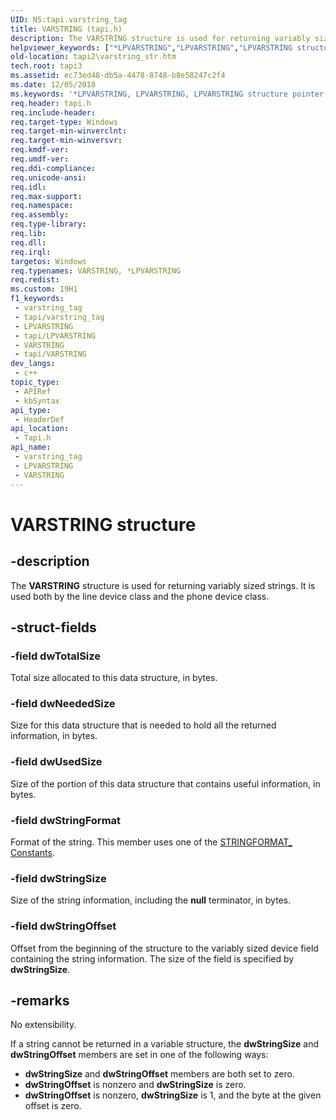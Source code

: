 ```yaml
---
UID: NS:tapi.varstring_tag
title: VARSTRING (tapi.h)
description: The VARSTRING structure is used for returning variably sized strings. It is used both by the line device class and the phone device class.
helpviewer_keywords: ["*LPVARSTRING","LPVARSTRING","LPVARSTRING structure pointer [TAPI 2.2]","VARSTRING","VARSTRING structure [TAPI 2.2]","_tapi2_varstring_str","tapi/LPVARSTRING","tapi/VARSTRING","tapi2.varstring_str"]
old-location: tapi2\varstring_str.htm
tech.root: tapi3
ms.assetid: ec73ed48-db5a-4478-8748-b8e58247c2f4
ms.date: 12/05/2018
ms.keywords: '*LPVARSTRING, LPVARSTRING, LPVARSTRING structure pointer [TAPI 2.2], VARSTRING, VARSTRING structure [TAPI 2.2], _tapi2_varstring_str, tapi/LPVARSTRING, tapi/VARSTRING, tapi2.varstring_str'
req.header: tapi.h
req.include-header: 
req.target-type: Windows
req.target-min-winverclnt: 
req.target-min-winversvr: 
req.kmdf-ver: 
req.umdf-ver: 
req.ddi-compliance: 
req.unicode-ansi: 
req.idl: 
req.max-support: 
req.namespace: 
req.assembly: 
req.type-library: 
req.lib: 
req.dll: 
req.irql: 
targetos: Windows
req.typenames: VARSTRING, *LPVARSTRING
req.redist: 
ms.custom: 19H1
f1_keywords:
 - varstring_tag
 - tapi/varstring_tag
 - LPVARSTRING
 - tapi/LPVARSTRING
 - VARSTRING
 - tapi/VARSTRING
dev_langs:
 - c++
topic_type:
 - APIRef
 - kbSyntax
api_type:
 - HeaderDef
api_location:
 - Tapi.h
api_name:
 - varstring_tag
 - LPVARSTRING
 - VARSTRING
---
```


# VARSTRING structure


## -description

The 
<b>VARSTRING</b> structure is used for returning variably sized strings. It is used both by the line device class and the phone device class.

## -struct-fields

### -field dwTotalSize

Total size allocated to this data structure, in bytes.

### -field dwNeededSize

Size for this data structure that is needed to hold all the returned information, in bytes.

### -field dwUsedSize

Size of the portion of this data structure that contains useful information, in bytes.

### -field dwStringFormat

Format of the string. This member uses one of the 
<a href="/windows/desktop/Tapi/stringformat--constants">STRINGFORMAT_ Constants</a>.

### -field dwStringSize

Size of the string information, including the <b>null</b> terminator, in bytes.

### -field dwStringOffset

Offset from the beginning of the structure to the variably sized device field containing the string information. The size of the field is specified by <b>dwStringSize</b>.

## -remarks

No extensibility.

If a string cannot be returned in a variable structure, the <b>dwStringSize</b> and <b>dwStringOffset</b> members are set in one of the following ways:

<ul>
<li><b>dwStringSize</b> and <b>dwStringOffset</b> members are both set to zero.</li>
<li><b>dwStringOffset</b> is nonzero and <b>dwStringSize</b> is zero.</li>
<li><b>dwStringOffset</b> is nonzero, <b>dwStringSize</b> is 1, and the byte at the given offset is zero.</li>
</ul>

